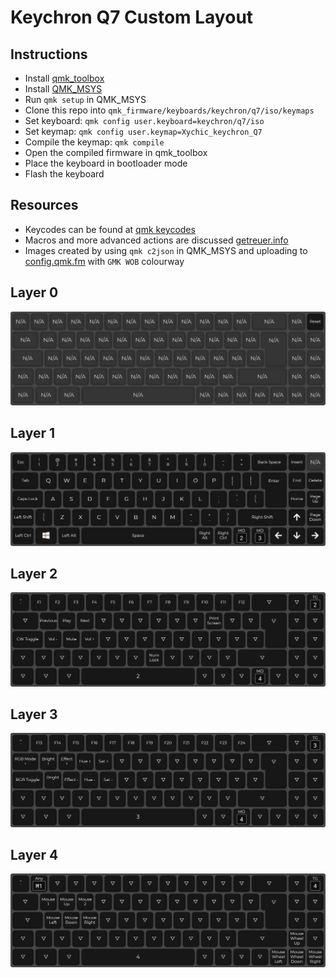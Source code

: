 # Keychron Q7 Custom Layout

## Instructions

- Install [qmk_toolbox](https://github.com/qmk/qmk_toolbox)
- Install [QMK_MSYS](https://github.com/qmk/qmk_distro_msys)
- Run `qmk setup` in QMK_MSYS
- Clone this repo into `qmk_firmware/keyboards/keychron/q7/iso/keymaps`
- Set keyboard: `qmk config user.keyboard=keychron/q7/iso`
- Set keymap: `qmk config user.keymap=Xychic_keychron_Q7`
- Compile the keymap: `qmk compile`
- Open the compiled firmware in qmk_toolbox
- Place the keyboard in bootloader mode
- Flash the keyboard

## Resources

- Keycodes can be found at [qmk keycodes](https://docusaurus.qmk.fm/keycodes/)
- Macros and more advanced actions are discussed [getreuer.info](https://getreuer.info/posts/keyboards/index.html)
- Images created by using `qmk c2json` in QMK_MSYS and uploading to [config.qmk.fm](https://config.qmk.fm/#/keychron/q7/iso/LAYOUT_iso_73) with `GMK WOB` colourway

## Layer 0

![layer 0](images/layer_0.png)

## Layer 1

![layer 1](images/layer_1.png)

## Layer 2

![layer 2](images/layer_2.png)

## Layer 3

![layer 3](images/layer_3.png)

## Layer 4

![layer 4](images/layer_4.png)
